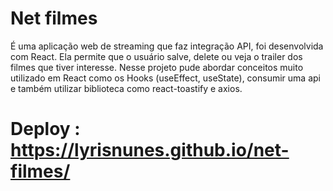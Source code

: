 # Net filmes

É uma aplicação web de streaming que faz integração API, foi desenvolvida com React. Ela permite que o usuário salve, delete ou veja o trailer dos filmes que tiver interesse. Nesse projeto pude abordar conceitos muito utilizado em React como os Hooks (useEffect, useState), consumir uma api e também utilizar biblioteca como react-toastify e axios.

# Deploy : https://lyrisnunes.github.io/net-filmes/
